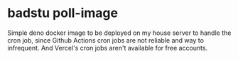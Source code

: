 # badstu poll-image

Simple deno docker image to be deployed on my house server to handle the cron job, since Github Actions cron jobs are not reliable and way to infrequent. And Vercel's cron jobs aren't available for free accounts.

